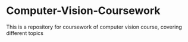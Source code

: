 # Computer-Vision-Coursework

This is a repository for coursework of computer vision course, covering different topics
